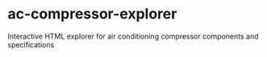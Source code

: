 # ac-compressor-explorer
Interactive HTML explorer for air conditioning compressor components and specifications
